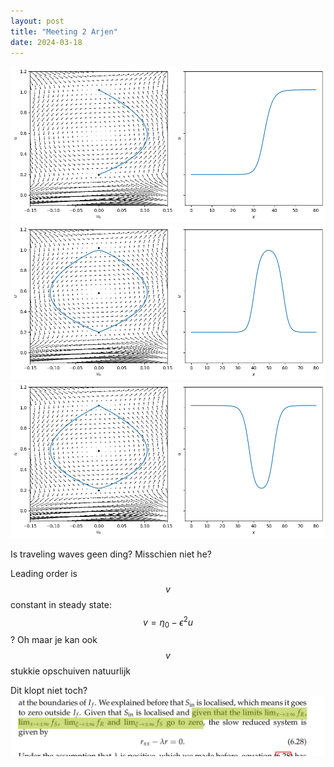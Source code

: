 ```yaml
---
layout: post
title: "Meeting 2 Arjen"
date: 2024-03-18
---
```

<style>
.math-container {
    max-width: 100%; /* Set a maximum width to prevent it from expanding the page */
    overflow-x: auto; /* Enable horizontal scrolling */
    white-space: nowrap; /* Prevent the text from wrapping */
}
</style>
<img src="/assets/images/Pasted image 20240312143557.png" class="img-fluid rounded z-depth-1" alt="Pasted image 20240312143557.png">

<img src="/assets/images/Pasted image 20240311153212.png" class="img-fluid rounded z-depth-1" alt="Pasted image 20240311153212.png">

<img src="/assets/images/Pasted image 20240311153229.png" class="img-fluid rounded z-depth-1" alt="Pasted image 20240311153229.png">


Is traveling waves geen ding? Misschien niet he? 


Leading order is $$v$$ constant in steady state: $$v=\eta_0-\epsilon^2 u$$? 
Oh maar je kan ook $$v$$ stukkie opschuiven natuurlijk

Dit klopt niet toch?
<img src="/assets/images/Pasted image 20240318121007.png" class="img-fluid rounded z-depth-1" alt="Pasted image 20240318121007.png">

